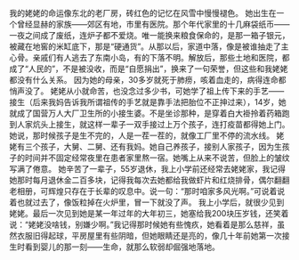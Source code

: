 我的姥姥的命运像东北的老厂房，砖红色的记忆在风雪中慢慢褪色。
她出生在一个曾经显赫的家族——郊区有地，市里有医院。那个年代家里的十几麻袋纸币——一夜之间成了废纸，连炉子都不爱烧。唯一能换来粮食保命的，是那一箱子银元，被藏在地窖的米缸底下，那是“硬通货”。从那以后，家道中落，像是被谁抽走了主心骨。亲戚们有人逃去了东南小岛，有的下落不明。解放后，那些土地和医院，都成了“人民的”，不是被没收，而是“自愿捐出”，换来了一句荣誉，但这些和我姥姥都没有什么关系。
因为她的母亲，30多岁就死于肺痨，咳着血走的，病得连命都悄声没了。
姥姥从小就命苦，也没念过多少书，可她学了祖上传下来的手艺——接生（后来我妈告诉我所谓祖传的手艺就是靠手法把胎位不正抻过来），14岁，她就成了国营万人大厂卫生所的小接生婆。不是坐诊那种，是穿着白大褂拎着药箱跑到人家炕头上接生，就这样一辈子一双手接过上万个孩子，连打疫苗都得她上门。她说，那时候孩子是生不完的，人是一茬一茬的，就像工厂里不停的流水线。
姥姥有三个孩子，大舅、二舅、还有我妈。她自己养孩子，接别人家孩子，因为生孩子的时间并不固定经常夜里在患者家里熬一宿。她嘴上从来不说苦，但脸上的皱纹写满了倦意。
她辛苦了一辈子，55岁退休，我上小学前还经常去姥姥家，我记得她那时每月退休金二百多块，记得我每次去她都给我做虾片和红烧排骨，偶尔翻翻老相册，可辉煌只存在于长辈的叹息中。说一句：“那时咱家多风光啊。”可说着说着也就过去了，像饭粒掉在火炉里，冒一下就没了声。
我上小学后，就很少见到姥姥。最后一次见到她是某一年过年的大年初三，她塞给我200块压岁钱，还笑着说：“姥姥没啥钱，别嫌少啊。”我记得那时候她有些愧疚，她看着是那么慈祥，虽然衣服旧得起球，平房屋里有些阴暗，但她眼睛还是亮的，像几十年前她第一次接生时看到婴儿的那一刻——生命，就那么软弱却倔强地落地。